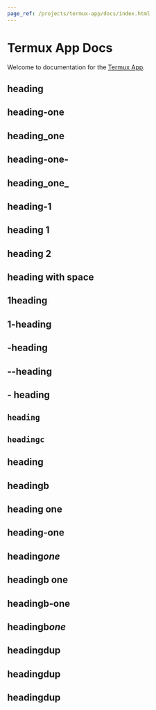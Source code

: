 ```yaml
---
page_ref: /projects/termux-app/docs/index.html
---
```


# Termux App Docs

<!-- @DOCS__HEADER_PLACEHOLDER@ -->

Welcome to documentation for the [Termux App].

## heading
## heading-one
## heading_one
## heading-one-
## heading_one_
## heading-1
## heading 1
## heading 2
## heading with space
## 1heading
## 1-heading
## -heading
## --heading
## - heading
## `heading`
## `headingc`
## **heading**
## **headingb**
## **heading** one
## **heading**-one
## **heading**_one_
## **headingb** one
## **headingb**-one
## **headingb**_one_
## headingdup
## headingdup
## headingdup

[Termux App]: https://github.com/termux/termux-app

